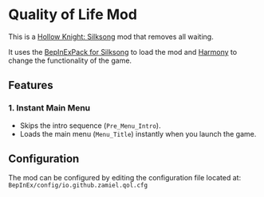 # Quality of Life Mod

This is a [Hollow Knight: Silksong](https://hollowknightsilksong.com/) mod that removes all waiting.

It uses the [BepInExPack for Silksong](https://thunderstore.io/c/hollow-knight-silksong/p/BepInEx/BepInExPack_Silksong/) to load the mod and [Harmony](https://github.com/pardeike/Harmony) to change the functionality of the game.

## Features

### 1. Instant Main Menu

- Skips the intro sequence (`Pre_Menu_Intro`).
- Loads the main menu (`Menu_Title`) instantly when you launch the game.

## Configuration

The mod can be configured by editing the configuration file located at: `BepInEx/config/io.github.zamiel.qol.cfg`
